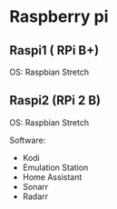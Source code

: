 # Raspberry pi

## Raspi1 ( RPi B+)

OS: Raspbian Stretch

## Raspi2 (RPi 2 B)

OS: Raspbian Stretch

Software:
- Kodi
- Emulation Station
- Home Assistant
- Sonarr
- Radarr